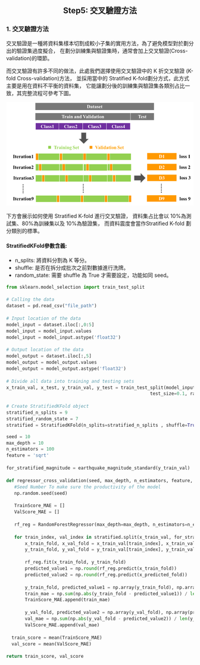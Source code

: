 <h2 align="center">
Step5: 交叉驗證方法
</h2>


### 1. 交叉驗證方法


交叉驗證是一種將資料集樣本切割成較小子集的實用方法，為了避免模型對於劃分出的驗證集過度擬合，
在劃分訓練集與驗證集時，通常會加上交叉驗證(Cross-validation)的環節。


而交叉驗證有許多不同的做法，此處我們選擇使用交叉驗證中的 K 折交叉驗證 (K-fold Cross-validation)方法，
並採用當中的 Stratified K-fold劃分方式，此方式主要是用在資料不平衡的資料集，
它能讓劃分後的訓練集與驗證集各類別占比一致，其完整流程可參考下圖。


![image](/images/StratifiedKfold之流程示意圖.png) 


下方會展示如何使用 Stratified K-fold 進行交叉驗證，
資料集占比會以 10%為測試集、80%為訓練集以及 10%為驗證集，
而資料震度會當作Stratified K-fold 劃分類別的標準。


#### StratifiedKFold參數含義:
- n_splits: 將資料分割為 K 等分。
- shuffle: 是否在拆分成批次之前對數據進行洗牌。
- random_state: 需要 shuffle 為 True 才需要設定，功能如同 seed。


```python
from sklearn.model_selection import train_test_split

# Calling the data
dataset = pd.read_csv("file_path")

# Input location of the data
model_input = dataset.iloc[:,0:5]
model_input = model_input.values
model_input = model_input.astype('float32')

# Output location of the data
model_output = dataset.iloc[:,5]
model_output = model_output.values
model_output = model_output.astype('float32')

# Divide all data into training and testing sets
x_train_val, x_test, y_train_val, y_test = train_test_split(model_input, model_output, 
                                                      test_size=0.1, random_state=10)

# Create StratifiedKFold object
stratified_n_splits = 9
stratified_random_state = 7
stratified = StratifiedKFold(n_splits=stratified_n_splits , shuffle=True, random_state=stratified_random_state)  
```


```python
seed = 10
max_depth = 10
n_estimators = 100
feature = 'sqrt'

for_stratified_magnitude = earthquake_magnitude_standard(y_train_val)

def regressor_cross_validation(seed, max_depth, n_estimators, feature, y_train_val, stratified, for_stratified_magnitude):
   #Seed Number To make sure the productivity of the model
   np.random.seed(seed)
  
   TrainScore_MAE = []
   ValScore_MAE = []
   
   rf_reg = RandomForestRegressor(max_depth=max_depth, n_estimators=n_estimators, max_features='sqrt')

   for train_index, val_index in stratified.split(x_train_val, for_stratified_magnitude):
       x_train_fold, x_val_fold = x_train_val[train_index], x_train_val[val_index]
       y_train_fold, y_val_fold = y_train_val[train_index], y_train_val[val_index] 
       
       rf_reg.fit(x_train_fold, y_train_fold)
       predicted_value1 = np.round(rf_reg.predict(x_train_fold))
       predicted_value2 = np.round(rf_reg.predict(x_predicted_fold))
                       
       y_train_fold, predicted_value1 = np.array(y_train_fold), np.array(predicted_value1)
       train_mae = np.sum(np.abs(y_train_fold - predicted_value1)) / len(y_train_fold)
       TrainScore_MAE.append(train_mae)
       
       y_val_fold, predicted_value2 = np.array(y_val_fold), np.array(predicted_value2)
       val_mae = np.sum(np.abs(y_val_fold - predicted_value2)) / len(y_val_fold)
       ValScore_MAE.append(val_mae)

  train_score = mean(TrainScore_MAE)
  val_score = mean(ValScore_MAE)        

return train_score, val_score
```

